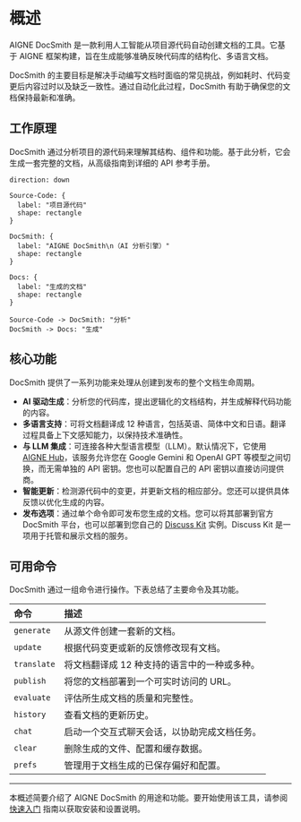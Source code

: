 # 概述

AIGNE DocSmith 是一款利用人工智能从项目源代码自动创建文档的工具。它基于 AIGNE 框架构建，旨在生成能够准确反映代码库的结构化、多语言文档。

DocSmith 的主要目标是解决手动编写文档时面临的常见挑战，例如耗时、代码变更后内容过时以及缺乏一致性。通过自动化此过程，DocSmith 有助于确保您的文档保持最新和准确。

## 工作原理

DocSmith 通过分析项目的源代码来理解其结构、组件和功能。基于此分析，它会生成一套完整的文档，从高级指南到详细的 API 参考手册。

```d2
direction: down

Source-Code: {
  label: "项目源代码"
  shape: rectangle
}

DocSmith: {
  label: "AIGNE DocSmith\n（AI 分析引擎）"
  shape: rectangle
}

Docs: {
  label: "生成的文档"
  shape: rectangle
}

Source-Code -> DocSmith: "分析"
DocSmith -> Docs: "生成"
```

## 核心功能

DocSmith 提供了一系列功能来处理从创建到发布的整个文档生命周期。

*   **AI 驱动生成**：分析您的代码库，提出逻辑化的文档结构，并生成解释代码功能的内容。
*   **多语言支持**：可将文档翻译成 12 种语言，包括英语、简体中文和日语。翻译过程具备上下文感知能力，以保持技术准确性。
*   **与 LLM 集成**：可连接各种大型语言模型（LLM）。默认情况下，它使用 [AIGNE Hub](https://www.aigne.io/en/hub)，该服务允许您在 Google Gemini 和 OpenAI GPT 等模型之间切换，而无需单独的 API 密钥。您也可以配置自己的 API 密钥以直接访问提供商。
*   **智能更新**：检测源代码中的变更，并更新文档的相应部分。您还可以提供具体反馈以优化生成的内容。
*   **发布选项**：通过单个命令即可发布您生成的文档。您可以将其部署到官方 DocSmith 平台，也可以部署到您自己的 [Discuss Kit](https://www.web3kit.rocks/discuss-kit) 实例。Discuss Kit 是一项用于托管和展示文档的服务。

## 可用命令

DocSmith 通过一组命令进行操作。下表总结了主要命令及其功能。

| 命令 | 描述 |
| :--- | :--- |
| `generate` | 从源文件创建一套新的文档。 |
| `update` | 根据代码变更或新的反馈修改现有文档。 |
| `translate` | 将文档翻译成 12 种支持的语言中的一种或多种。 |
| `publish` | 将您的文档部署到一个可实时访问的 URL。 |
| `evaluate` | 评估所生成文档的质量和完整性。 |
| `history` | 查看文档的更新历史。 |
| `chat` | 启动一个交互式聊天会话，以协助完成文档任务。 |
| `clear` | 删除生成的文件、配置和缓存数据。 |
| `prefs` | 管理用于文档生成的已保存偏好和配置。 |

---

本概述简要介绍了 AIGNE DocSmith 的用途和功能。要开始使用该工具，请参阅 [快速入门](./getting-started.md) 指南以获取安装和设置说明。